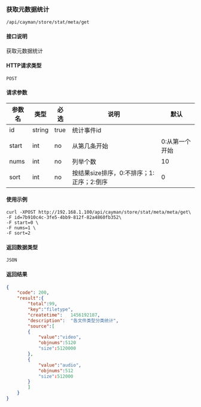 ### 获取元数据统计
`/api/cayman/store/stat/meta/get`

#### 接口说明
获取元数据统计

#### HTTP请求类型
`POST`

#### 请求参数
|参数名|类型|必选|说明|默认|
|--|--|--|--|--|
|id|string|true|统计事件id||
|start|int|no|从第几条开始|0:从第一个开始|
|nums|int|no|列举个数|10|
|sort|int|no|按结果size排序，0:不排序；1:正序；2:倒序|0|

#### 使用示例
```
curl -XPOST http://192.168.1.100/api/cayman/store/stat/meta/meta/get\
-F id=7b910c4c-3fe5-4bb9-812f-82a4860fb352\
-F start=0 \
-F nums=1 \
-F sort=2
```

#### 返回数据类型
`JSON`

#### 返回结果
```json
{
	"code":	200,
	"result":{
	    "total":99,
	    "key":"filetype",
		"createtime":	1456192187,
		"description":	"各文件类型分类统计",
    	"source":[
	    {
	        "value":"video",
	        "objnums":5120
	        "size":5120000
	    },
	    {
	        "value":"audio",
	        "objnums":512
	        "size":512000
	    }
    	]
    }
}
```